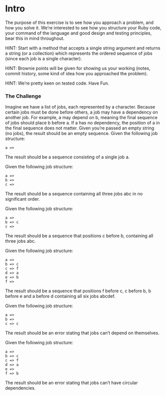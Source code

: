 # Intro
The purpose of this exercise is to see how you approach a problem, and how you solve it. We’re interested to see how you structure your Ruby code, your command of the language and good design and testing principles, bear this in mind throughout.

HINT: Start with a method that accepts a single string argument and returns a string (or a collection) which represents the ordered sequence of jobs (since each job is a single character).

HINT: Brownie points will be given for showing us your working (notes, commit history, some kind of idea how you approached the problem).

HINT: We’re pretty keen on tested code. Have Fun.

### The Challenge
Imagine we have a list of jobs, each represented by a character. Because certain jobs must be done before others, a job may have a dependency on another job. For example, a may depend on b, meaning the final sequence of jobs should place b before a. If a has no dependency, the position of a in the final sequence does not matter.
Given you’re passed an empty string (no jobs), the result should be an empty sequence. Given the following job structure:
```
a =>
```
The result should be a sequence consisting of a single job a. 

Given the following job structure:
```
a =>
b =>
c =>
```
The result should be a sequence containing all three jobs abc in no significant order. 

Given the following job structure:
```
a =>
b => c
c =>
```
The result should be a sequence that positions c before b, containing all three jobs abc. 

Given the following job structure:
```
a =>
b => c 
c => f 
d => a 
e => b 
f =>
```
The result should be a sequence that positions f before c, c before b, b before e and a before d containing all six jobs abcdef. 

Given the following job structure:
```
a =>
b =>
c => c
```
The result should be an error stating that jobs can’t depend on themselves.

Given the following job structure:
```
a =>
b => c 
c => f 
d => a 
e =>
f => b
```
The result should be an error stating that jobs can’t have circular dependencies.


